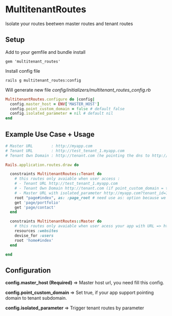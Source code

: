 # MultitenantRoutes

Isolate your routes beetwen master routes and tenant routes

## Setup

Add to your gemfile and bundle install
```
gem 'multitenant_routes'
```

Install config file
```
rails g multitenant_routes:config
```
Will generate new file *config/initializers/multitenant_routes_config.rb*
```ruby
MultitenantRoutes.configure do |config|
  config.master_host = ENV['MASTER_HOST']
  config.point_custom_domain = false # default false
  config.isolated_parameter = nil # default nil
end
```

## Example Use Case + Usage
```ruby
# Master URL        : http://myapp.com
# Tenant URL        : http://test_tenant_1.myapp.com
# Tenant Own Domain : http://tenant.com (he pointing the dns to http://test_tenant_1.myapp.com)

Rails.application.routes.draw do

  constraints MultitenantRoutes::Tenant do
    # this routes only avaiable when user access :
    # - Tenant URL http://test_tenant_1.myapp.com
    # - Tenant Own Domain http://tenant.com (if point_custom_domain = true)
    # - Master URL with isolated_parameter http://myapp.com?tenant_id=1 (if isolated_parameter = :tenant_id)
    root "page#index", as: :page_root # need use as: option because we cant add two root method
    get 'page/portfolio'
    get 'page/contact'
  end

  constraints MultitenantRoutes::Master do
    # this routes only avaiable when user acess your app with URL => http://myapp.com
    resources :websites
    devise_for :users
    root 'home#index'
  end

end

```

## Configuration
**config.master_host (Required)**
=> Master host url, you need fill this config.

**config.point_custom_domain**
=> Set true, if your app support pointing domain to tenant subdomain.

**config.isolated_parameter**
=> Trigger tenant routes by parameter


